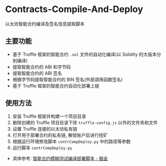 # Contracts-Compile-And-Deploy
以太坊智能合约编译及签名信息提取脚本  
## 主要功能
* 基于 Truffle 框架的智能合约 `.sol` 文件的自动化编译(以 Solidity 的大版本分别编译)
* 提取智能合约的 ABI 和字节码
* 提取智能合约的 ABI 签名
* 根据字节码提取智能合约的 BIN 签名(外部调用函数签名)
* 基于 Truffle 框架的智能合约自动化部署上链
## 使用方法
1. 安装 Truffle 框架并构建一个项目目录
2. 删除创建的 Truffle 项目目录下除 `truffle-config.js` 以外的文件夹和文件
3. 设置 Truffle 连接的以太坊私有链
4. 打开用于部署合约的私有链, 解锁账户后进行挖矿
5. 根据运行环境修改脚本 `contrCompDeploy.py` 中的路径等参数
6. 运行脚本 `contrCompDeploy.py` 
* 具体参考: [智能合约模糊测试编译部署脚本 - 掘金](https://juejin.cn/post/7027462095511748615/)
